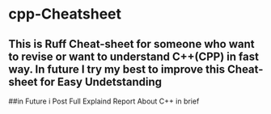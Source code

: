 # cpp-Cheatsheet
This is Ruff Cheat-sheet for  someone who want to revise or want to understand C++(CPP) in fast way. In future I try my best to improve this Cheat-sheet  for Easy Undetstanding
---
##in Future i Post Full Explaind Report About C++ in brief 

